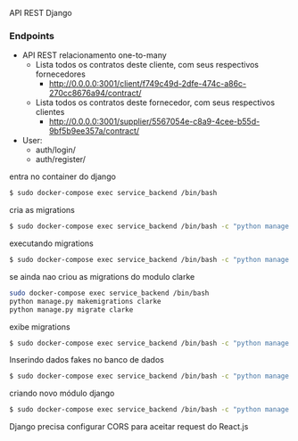 

API REST Django

### Endpoints
- API REST relacionamento one-to-many
    - Lista todos os contratos deste cliente, com seus respectivos fornecedores
        - http://0.0.0.0:3001/client/f749c49d-2dfe-474c-a86c-270cc8676a94/contract/
    - Lista todos os contratos deste fornecedor, com seus respectivos clientes 
        - http://0.0.0.0:3001/supplier/5567054e-c8a9-4cee-b55d-9bf5b9ee357a/contract/
- User:
    - auth/login/
    - auth/register/

entra no container do django
```bash
$ sudo docker-compose exec service_backend /bin/bash
```

cria as migrations
```bash
$ sudo docker-compose exec service_backend /bin/bash -c "python manage.py makemigrations"
```

executando migrations
```bash
$ sudo docker-compose exec service_backend /bin/bash -c "python manage.py migrate"
```

se ainda nao criou as migrations do modulo clarke
```bash
sudo docker-compose exec service_backend /bin/bash 
python manage.py makemigrations clarke
python manage.py migrate clarke
```

exibe migrations
```bash
$ sudo docker-compose exec service_backend /bin/bash -c "python manage.py showmigrations"
```

Inserindo dados fakes no banco de dados
```bash 
$ sudo docker-compose exec service_backend /bin/bash -c "python manage.py seed_data"
```

criando novo módulo django
```bash 
$ sudo docker-compose exec service_backend /bin/bash -c "python manage.py startapp <user>"
```

Django precisa configurar CORS para aceitar request do React.js



